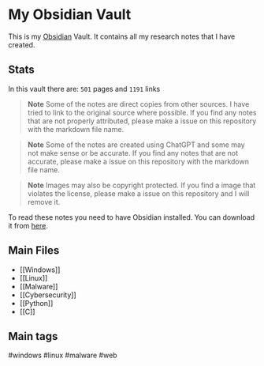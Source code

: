 # My Obsidian Vault

This is my [Obsidian](https://obsidian.md) Vault. It contains all my research notes that I have created.

## Stats

In this vault there are: `501` pages and `1191` links

> **Note**
> Some of the notes are direct copies from other sources. I have tried to link to the original source where possible. If you find any notes that are not properly attributed, please make a issue on this repository with the markdown file name.

> **Note**
> Some of the notes are created using ChatGPT and some may not make sense or be accurate. If you find any notes that are not accurate, please make a issue on this repository with the markdown file name.

> **Note**
> Images may also be copyright protected. If you find a image that violates the license, please make a issue on this repository and I will remove it.

To read these notes you need to have Obsidian installed. You can download it from [here](https://obsidian.md/download).

## Main Files
- [[Windows]]
- [[Linux]]
- [[Malware]]
- [[Cybersecurity]]
- [[Python]]
- [[C]]

## Main tags
#windows 
#linux 
#malware 
#web 